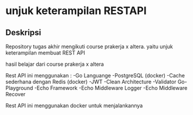 <!-- @format -->

# unjuk keterampilan RESTAPI

## Deskripsi 

Repository tugas akhir mengikuti course prakerja x altera. yaitu unjuk keterampilan membuat REST API

hasil belajar dari course prakerja x altera

Rest API ini menggunakan :
-Go Languange
-PostgreSQL (docker)
-Cache sederhana dengan Redis (docker)
-JWT
-Clean Architecture
-Validator Go-Playground
-Echo Framework
-Echo Middleware Logger
-Echo Middleware Recover

Rest API ini menggunakan docker untuk menjalankannya
